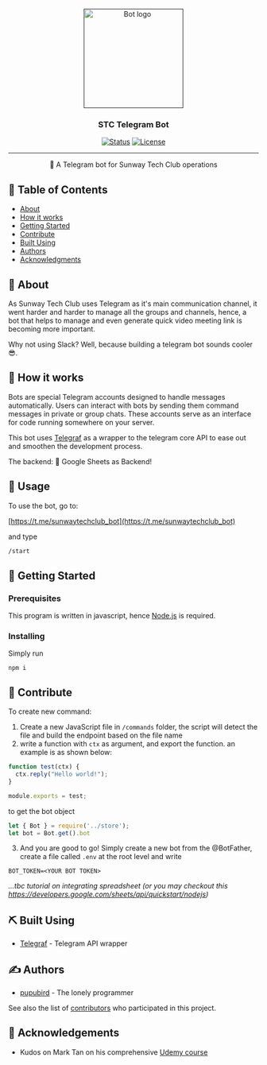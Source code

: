 <p align="center">
  <a href="" rel="noopener">
 <img width=200px height=200px src="https://i.imgur.com/FxL5qM0.jpg" alt="Bot logo"></a>
</p>

<h3 align="center">STC Telegram Bot</h3>

<div align="center">

[![Status](https://img.shields.io/badge/status-active-success.svg)]()
[![License](https://img.shields.io/badge/license-MIT-blue.svg)](/LICENSE)

</div>

---

<p align="center"> 
🤖 A Telegram bot for Sunway Tech Club operations
  <br> 
</p>

## 📝 Table of Contents

- [About](#about)
- [How it works](#working)
- [Getting Started](#getting_started)
- [Contribute](#contribute)
- [Built Using](#built_using)
- [Authors](#authors)
- [Acknowledgments](#acknowledgement)

## 🧐 About <a name = "about"></a>

As Sunway Tech Club uses Telegram as it's main communication channel, it went harder and harder to manage all the groups and channels, hence, a bot that helps to manage and even generate quick video meeting link is becoming more important.

Why not using Slack? Well, because building a telegram bot sounds cooler 😎.

## 💭 How it works <a name = "working"></a>

Bots are special Telegram accounts designed to handle messages automatically. Users can interact with bots by sending them command messages in private or group chats. These accounts serve as an interface for code running somewhere on your server.

This bot uses [Telegraf](https://telegraf.js.org/#/) as a wrapper to the telegram core API to ease out and smoothen the development process.

The backend: 🤩 Google Sheets as Backend!

## 🎈 Usage <a name = "usage"></a>

To use the bot, go to:

[https://t.me/sunwaytechclub_bot](https://t.me/sunwaytechclub_bot)

and type

```bash
/start
```

## 🏁 Getting Started <a name = "getting_started"></a>

### Prerequisites

This program is written in javascript, hence [Node.js](https://nodejs.org/en/) is required.

### Installing

Simply run

```
npm i
```

## 🚀 Contribute <a name = "contribute"></a>

To create new command:

1. Create a new JavaScript file in `/commands` folder, the script will detect the file and build the endpoint based on the file name
2. write a function with `ctx` as argument, and export the function. an example is as shown below:

```javascript
function test(ctx) {
  ctx.reply("Hello world!");
}

module.exports = test;
```

to get the bot object

```javascript
let { Bot } = require('../store');
let bot = Bot.get().bot
```

3. And you are good to go! Simply create a new bot from the @BotFather, create a file called `.env` at the root level and write

```env
BOT_TOKEN=<YOUR BOT TOKEN>
```

*...tbc tutorial on integrating spreadsheet (or you may checkout this https://developers.google.com/sheets/api/quickstart/nodejs)*

## ⛏️ Built Using <a name = "built_using"></a>

- [Telegraf](https://telegraf.js.org/#/) - Telegram API wrapper

## ✍️ Authors <a name = "authors"></a>

- [pupubird](https://github.com/pupubird) - The lonely programmer

See also the list of [contributors](https://github.com/pupubird/STC_Telegram_Bot/graphs/contributors) who participated in this project.

## 🎉 Acknowledgements <a name = "acknowledgement"></a>

- Kudos on Mark Tan on his comprehensive [Udemy course](https://www.udemy.com/course/build-telegram-bots-with-javascript-the-complete-guide/)
